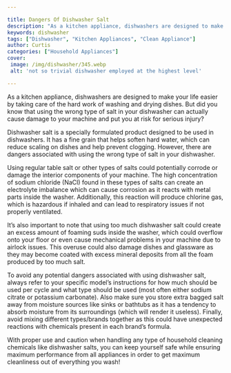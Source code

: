 ```yaml
---

title: Dangers Of Dishwasher Salt
description: "As a kitchen appliance, dishwashers are designed to make your life easier by taking care of the hard work of washing and drying di...learn more"
keywords: dishwasher
tags: ["Dishwasher", "Kitchen Appliances", "Clean Appliance"]
author: Curtis
categories: ["Household Appliances"]
cover: 
 image: /img/dishwasher/345.webp
 alt: 'not so trivial dishwasher employed at the highest level'

---
```


As a kitchen appliance, dishwashers are designed to make your life easier by taking care of the hard work of washing and drying dishes. But did you know that using the wrong type of salt in your dishwasher can actually cause damage to your machine and put you at risk for serious injury?

Dishwasher salt is a specially formulated product designed to be used in dishwashers. It has a fine grain that helps soften hard water, which can reduce scaling on dishes and help prevent clogging. However, there are dangers associated with using the wrong type of salt in your dishwasher. 

Using regular table salt or other types of salts could potentially corrode or damage the interior components of your machine. The high concentration of sodium chloride (NaCl) found in these types of salts can create an electrolyte imbalance which can cause corrosion as it reacts with metal parts inside the washer. Additionally, this reaction will produce chlorine gas, which is hazardous if inhaled and can lead to respiratory issues if not properly ventilated. 

It’s also important to note that using too much dishwasher salt could create an excess amount of foaming suds inside the washer, which could overflow onto your floor or even cause mechanical problems in your machine due to airlock issues. This overuse could also damage dishes and glassware as they may become coated with excess mineral deposits from all the foam produced by too much salt. 

To avoid any potential dangers associated with using dishwasher salt, always refer to your specific model’s instructions for how much should be used per cycle and what type should be used (most often either sodium citrate or potassium carbonate). Also make sure you store extra bagged salt away from moisture sources like sinks or bathtubs as it has a tendency to absorb moisture from its surroundings (which will render it useless). Finally, avoid mixing different types/brands together as this could have unexpected reactions with chemicals present in each brand’s formula. 

With proper use and caution when handling any type of household cleaning chemicals like dishwasher salts, you can keep yourself safe while ensuring maximum performance from all appliances in order to get maximum cleanliness out of everything you wash!

